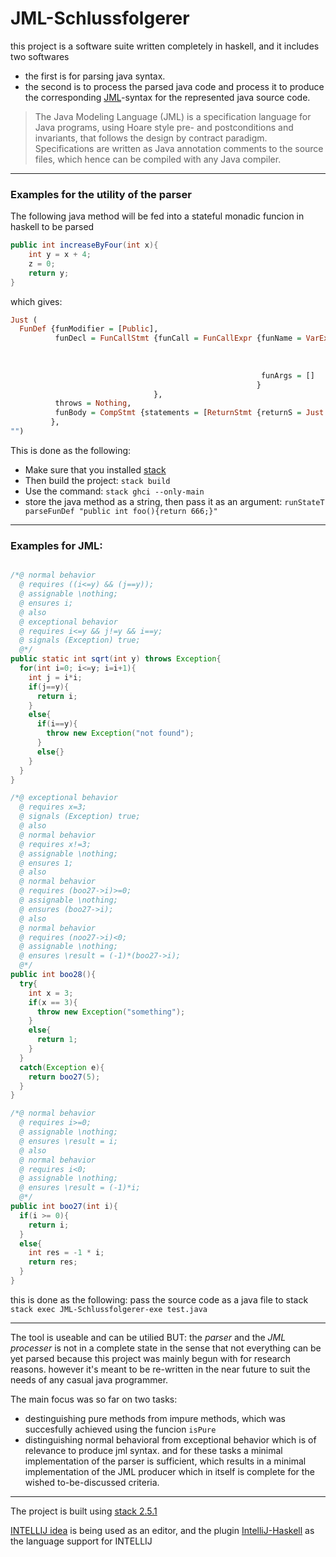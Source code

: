 # JML-Schlussfolgerer
this project is a software suite written completely in haskell, and it includes two softwares
- the first is for parsing java syntax.
- the second is to process the parsed java code and process it to produce the corresponding [JML](https://en.wikipedia.org/wiki/Java_Modeling_Language)-syntax for the represented java source code.
> The Java Modeling Language (JML) is a specification language for Java programs, using Hoare style pre- and postconditions and invariants, that follows the design by contract paradigm. Specifications are written as Java annotation comments to the source files, which hence can be compiled with any Java compiler.
---
### Examples for the utility of the parser
The following java method will be fed into a stateful monadic funcion in haskell to be parsed
```java
public int increaseByFour(int x){
    int y = x + 4;
    z = 0;
    return y;
}

```

which gives:

```haskell
Just (
  FunDef {funModifier = [Public],
          funDecl = FunCallStmt {funCall = FunCallExpr {funName = VarExpr {varType = Just (BuiltInType Int),
                                                                           varObj = [],
                                                                           varName = "foo"
                                                                          },
                                                        funArgs = []
                                                       }
                                },
          throws = Nothing,
          funBody = CompStmt {statements = [ReturnStmt {returnS = Just (IntLiteral 666)}]}
         },
"")
```

This is done as the following: 
  - Make sure that you installed [stack](https://docs.haskellstack.org/en/stable/README/)
  - Then build the project: `stack build`
  - Use the command: `stack ghci --only-main`
  - store the java method as a string, then pass it as an argument: `runStateT parseFunDef "public int foo(){return 666;}"`

---
### Examples for JML:
```java

/*@ normal behavior
  @ requires ((i<=y) && (j==y));
  @ assignable \nothing;
  @ ensures i;
  @ also
  @ exceptional behavior
  @ requires i<=y && j!=y && i==y;
  @ signals (Exception) true;
  @*/
public static int sqrt(int y) throws Exception{
  for(int i=0; i<=y; i=i+1){
    int j = i*i;
    if(j==y){
      return i;
    }
    else{
      if(i==y){
        throw new Exception("not found");
      }
      else{}
    }
  }
}
```
```java
/*@ exceptional behavior
  @ requires x=3;
  @ signals (Exception) true;
  @ also
  @ normal behavior
  @ requires x!=3;
  @ assignable \nothing;
  @ ensures 1;
  @ also
  @ normal behavior
  @ requires (boo27->i)>=0;
  @ assignable \nothing;
  @ ensures (boo27->i);
  @ also
  @ normal behavior
  @ requires (noo27->i)<0;
  @ assignable \nothing;
  @ ensures \result = (-1)*(boo27->i);
  @*/
public int boo28(){
  try{
    int x = 3;
    if(x == 3){
      throw new Exception("something");
    }
    else{
      return 1;
    }
  }
  catch(Exception e){
    return boo27(5);
  }
}

/*@ normal behavior
  @ requires i>=0;
  @ assignable \nothing;
  @ ensures \result = i;
  @ also
  @ normal behavior
  @ requires i<0;
  @ assignable \nothing;
  @ ensures \result = (-1)*i;
  @*/
public int boo27(int i){
  if(i >= 0){
    return i;
  }
  else{
    int res = -1 * i;
    return res;
  }
}
```

this is done as the following: pass the source code as a java file to stack `stack exec JML-Schlussfolgerer-exe test.java`

---
The tool is useable and can be utilied
BUT: the _parser_ and the _JML processer_ is not in a complete state in the sense that not everything can be yet parsed because this project was mainly begun with for research reasons. however it's meant to be re-written in the near future to suit the needs of any casual java programmer.

The main focus was so far on two tasks:
- destinguishing pure methods from impure methods, which was succesfully achieved using the funcion `isPure`
- distinguishing normal behavioral from exceptional behavior which is of relevance to produce jml syntax.
and for these tasks a minimal implementation of the parser is sufficient, which results in a minimal implementation of the JML producer which in itself is complete for the wished to-be-discussed criteria.
---

The project is built using [stack 2.5.1](https://docs.haskellstack.org/en/stable/README/)

[INTELLIJ idea](https://www.jetbrains.com/de-de/idea/) is being used as an editor, and the plugin [IntelliJ-Haskell](https://plugins.jetbrains.com/plugin/8258-intellij-haskell) as the language support for INTELLIJ

